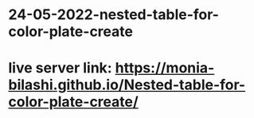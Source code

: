 # 24-05-2022-nested-table-for-color-plate-create
 # live server link: https://monia-bilashi.github.io/Nested-table-for-color-plate-create/
